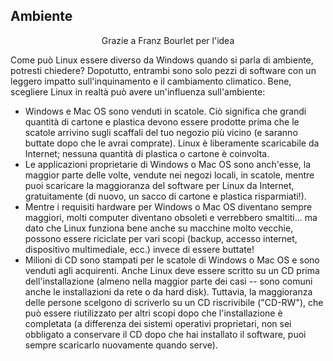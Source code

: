 



<h2>Ambiente</h2>

<p align="center">Grazie a Franz Bourlet per l'idea

Come può Linux essere diverso da Windows quando si parla di ambiente,
potresti chiedere? Dopotutto, entrambi sono solo pezzi di software con un leggero impatto sull'inquinamento e il cambiamento climatico. Bene, scegliere Linux in realtà può avere un'influenza sull'ambiente:

<ul>

<li>Windows e Mac OS sono venduti in scatole. Ciò significa che grandi quantità di cartone e plastica devono essere prodotte prima che le scatole arrivino sugli scaffali del tuo negozio più vicino (e saranno buttate dopo che le avrai comprate). Linux è liberamente scaricabile da Internet; nessuna quantità di plastica o cartone è coinvolta.</li>

<li>Le applicazioni proprietarie di Windows o Mac OS sono anch'esse, la maggior parte delle volte, vendute nei negozi locali, in scatole, mentre puoi scaricare la maggioranza del software per Linux da Internet, gratuitamente (di nuovo, un sacco di cartone e plastica risparmiati!).</li>

<li>Mentre i requisiti hardware per Windows o Mac OS diventano sempre maggiori, molti computer diventano obsoleti e verrebbero smaltiti... ma dato che Linux funziona bene anche su macchine molto vecchie, possono essere riciclate per vari scopi (backup, accesso internet, dispositivo multimediale, ecc.) invece di essere buttate!</li>

<li>Milioni di CD sono stampati per le scatole di Windows o Mac OS e sono venduti agli acquirenti. Anche Linux deve essere scritto su un CD prima dell'installazione (almeno nella maggior parte dei casi -- sono comuni anche le installazioni da rete o da hard disk). Tuttavia, la maggioranza delle persone scelgono di scriverlo su un CD riscrivibile ("CD-RW"), che può essere riutilizzato per altri scopi dopo che l'installazione è completata (a differenza dei sistemi operativi proprietari, non sei obbligato a conservare il CD dopo che hai installato il software, puoi sempre scaricarlo nuovamente quando serve). </li>

</ul>




